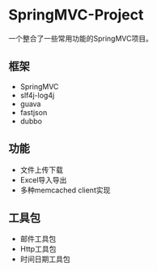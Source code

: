 # SpringMVC-Project

一个整合了一些常用功能的SpringMVC项目。

## 框架

- SpringMVC
- slf4j-log4j
- guava
- fastjson
- dubbo

## 功能

- 文件上传下载
- Excel导入导出
- 多种memcached client实现

## 工具包

- 邮件工具包
- Http工具包
- 时间日期工具包
